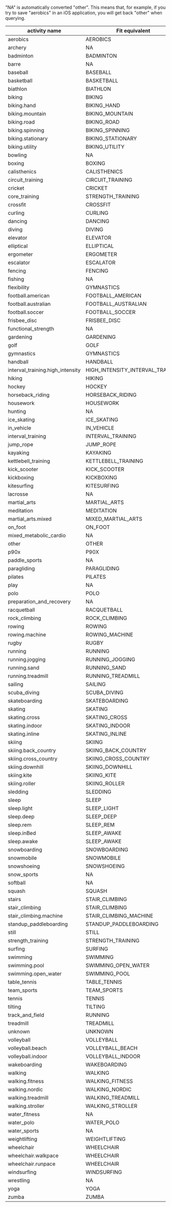 "NA" is automatically converted "other".
This means that, for example, if you try to save "aerobics" in an iOS application, you will get back "other" when querying.

| activity name | Fit equivalent | HealthKit equivalent |
|---------------|----------------|----------------------|
|	aerobics	|	AEROBICS	|	NA	|
|	archery	|	NA	|	HKWorkoutActivityTypeArchery	|
|	badminton	|	BADMINTON	|	HKWorkoutActivityTypeBadminton	|
|	barre	|	NA	|	HKWorkoutActivityTypeBarre	|
|	baseball	|	BASEBALL	|	HKWorkoutActivityTypeBaseball	|
|	basketball	|	BASKETBALL	|	HKWorkoutActivityTypeBasketball	|
|	biathlon	|	BIATHLON	|	NA	|
|	biking	|	BIKING	|	HKWorkoutActivityTypeCycling	|
|	biking.hand	|	BIKING_HAND	|	HKWorkoutActivityTypeCycling	|
|	biking.mountain	|	BIKING_MOUNTAIN	|	HKWorkoutActivityTypeCycling	|
|	biking.road	|	BIKING_ROAD	|	HKWorkoutActivityTypeCycling	|
|	biking.spinning	|	BIKING_SPINNING	|	HKWorkoutActivityTypeCycling	|
|	biking.stationary	|	BIKING_STATIONARY	|	HKWorkoutActivityTypeCycling	|
|	biking.utility	|	BIKING_UTILITY	|	HKWorkoutActivityTypeCycling	|
|	bowling	|	NA	|	HKWorkoutActivityTypeBowling	|
|	boxing	|	BOXING	|	HKWorkoutActivityTypeBoxing	|
|	calisthenics	|	CALISTHENICS	|	NA	|
|	circuit_training	|	CIRCUIT_TRAINING	|	NA	|
|	cricket	|	CRICKET	|	HKWorkoutActivityTypeCricket	|
|	core_training	|	STRENGTH_TRAINING	|	HKWorkoutActivityTypeCoreTraining	|
|	crossfit	|	CROSSFIT	|	HKWorkoutActivityTypeCrossTraining	|
|	curling	|	CURLING	|	HKWorkoutActivityTypeCurling	|
|	dancing	|	DANCING	|	HKWorkoutActivityTypeDance	|
|	diving	|	DIVING	|	HKWorkoutActivityTypeWaterSports	|
|	elevator	|	ELEVATOR	|	NA	|
|	elliptical	|	ELLIPTICAL	|	HKWorkoutActivityTypeElliptical	|
|	ergometer	|	ERGOMETER	|	NA	|
|	escalator	|	ESCALATOR	|	NA	|
|	fencing	|	FENCING	|	HKWorkoutActivityTypeFencing	|
|	fishing	|	NA	|	HKWorkoutActivityTypeFishing	|
| flexibility | GYMNASTICS | HKWorkoutActivityTypeFlexibility |
|	football.american	|	FOOTBALL_AMERICAN	|	KWorkoutActivityTypeAmericanFootball	|
|	football.australian	|	FOOTBALL_AUSTRALIAN	|	HKWorkoutActivityTypeAustralianFootball	|
|	football.soccer	|	FOOTBALL_SOCCER	|	HKWorkoutActivityTypeSoccer	|
|	frisbee_disc	|	FRISBEE_DISC	|	NA	|
|	functional_strength	|	NA	|	HKWorkoutActivityTypeFunctionalStrengthTraining	|
|	gardening	|	GARDENING	|	NA	|
|	golf	|	GOLF	|	HKWorkoutActivityTypeGolf	|
|	gymnastics	|	GYMNASTICS	|	HKWorkoutActivityTypeGymnastics	|
|	handball	|	HANDBALL	|	HKWorkoutActivityTypeHandball	|
|	interval_training.high_intensity	|	HIGH_INTENSITY_INTERVAL_TRAINING	|	HKWorkoutActivityTypeHighIntensityIntervalTraining	|
|	hiking	|	HIKING	|	HKWorkoutActivityTypeHiking	|
|	hockey	|	HOCKEY	|	HKWorkoutActivityTypeHockey	|
|	horseback_riding	|	HORSEBACK_RIDING	|	HKWorkoutActivityTypeEquestrianSports	|
|	housework	|	HOUSEWORK	|	NA	|
|	hunting	|	NA	|	HKWorkoutActivityTypeHunting	|
|	ice_skating	|	ICE_SKATING	|	HKWorkoutActivityTypeSkatingSports	|
|	in_vehicle	|	IN_VEHICLE	|	NA	|
|	interval_training	|	INTERVAL_TRAINING	|	HKWorkoutActivityTypeHighIntensityIntervalTraining	|
|	jump_rope	|	JUMP_ROPE	|	HKWorkoutActivityTypeJumpRope	|
|	kayaking	|	KAYAKING	|	HKWorkoutActivityTypePaddleSports	|
|	kettlebell_training	|	KETTLEBELL_TRAINING	|	NA	|
|	kick_scooter	|	KICK_SCOOTER	|	HKWorkoutActivityTypeCycling	|
|	kickboxing	|	KICKBOXING	|	HKWorkoutActivityTypeKickboxing	|
|	kitesurfing	|	KITESURFING	|	NA |
|	lacrosse	|	NA	|	HKWorkoutActivityTypeLacrosse	|
|	martial_arts	|	MARTIAL_ARTS	|	HKWorkoutActivityTypeMartialArts	|
|	meditation	|	MEDITATION	|	HKWorkoutActivityTypeMindAndBody	|
|	martial_arts.mixed	|	MIXED_MARTIAL_ARTS	|	HKWorkoutActivityTypeMartialArts	|
|	on_foot	|	ON_FOOT	|	NA	|
|	mixed_metabolic_cardio	|	NA	|	HKWorkoutActivityTypeMixedMetabolicCardioTraining	|
|	other	|	OTHER	|	HKWorkoutActivityTypeOther	|
|	p90x	|	P90X	|	NA	|
|	paddle_sports	|	NA	|	HKWorkoutActivityTypePaddleSports	|
|	paragliding	|	PARAGLIDING	|	NA	|
|	pilates	|	PILATES	|	HKWorkoutActivityTypePilates	|
|	play	|	NA	|	HKWorkoutActivityTypePlay	|
|	polo	|	POLO	|	NA	|
|	preparation_and_recovery	|	NA	|	HKWorkoutActivityTypePreparationAndRecovery	|
|	racquetball	|	RACQUETBALL	|	HKWorkoutActivityTypeRacquetball	|
|	rock_climbing	|	ROCK_CLIMBING	|	HKWorkoutActivityTypeClimbing	|
|	rowing	|	ROWING	|	HKWorkoutActivityTypeRowing	|
|	rowing.machine	|	ROWING_MACHINE	|	HKWorkoutActivityTypeRowing	|
|	rugby	|	RUGBY	|	HKWorkoutActivityTypeRugby	|
|	running	|	RUNNING	|	HKWorkoutActivityTypeRunning	|
|	running.jogging	|	RUNNING_JOGGING	|	HKWorkoutActivityTypeRunning	|
|	running.sand	|	RUNNING_SAND	|	HKWorkoutActivityTypeRunning	|
|	running.treadmill	|	RUNNING_TREADMILL	|	HKWorkoutActivityTypeRunning	|
|	sailing	|	SAILING	|	HKWorkoutActivityTypeSailing	|
|	scuba_diving	|	SCUBA_DIVING	|	HKWorkoutActivityTypeWaterSports	|
|	skateboarding	|	SKATEBOARDING	|	HKWorkoutActivityTypeSkatingSports	|
|	skating	|	SKATING	|	HKWorkoutActivityTypeSkatingSports	|
|	skating.cross	|	SKATING_CROSS	|	HKWorkoutActivityTypeSkatingSports	|
|	skating.indoor	|	SKATING_INDOOR	|	HKWorkoutActivityTypeSkatingSports	|
|	skating.inline	|	SKATING_INLINE	|	HKWorkoutActivityTypeSkatingSports	|
|	skiing	|	SKIING	|	HKWorkoutActivityTypeSnowSports	|
|	skiing.back_country	|	SKIING_BACK_COUNTRY	|	HKWorkoutActivityTypeSnowSports	|
|	skiing.cross_country	|	SKIING_CROSS_COUNTRY	|	HKWorkoutActivityTypeCrossCountrySkiing	|
|	skiing.downhill	|	SKIING_DOWNHILL	|	HKWorkoutActivityTypeDownhillSkiing	|
|	skiing.kite	|	SKIING_KITE	|	HKWorkoutActivityTypeSnowSports	|
|	skiing.roller	|	SKIING_ROLLER	|	HKWorkoutActivityTypeSnowSports	|
|	sledding	|	SLEDDING	|	HKWorkoutActivityTypeSnowSports	|
|	sleep	|	SLEEP	|	HKCategoryValueSleepAnalysisAsleep	|
|	sleep.light	|	SLEEP_LIGHT	|	HKCategoryValueSleepAnalysisAsleep	|
|	sleep.deep	|	SLEEP_DEEP	|	HKCategoryValueSleepAnalysisAsleep	|
|	sleep.rem	|	SLEEP_REM	|	HKCategoryValueSleepAnalysisAsleep	|
|	sleep.inBed	|	SLEEP_AWAKE	|	HKCategoryValueSleepAnalysisInBed	|
|	sleep.awake	|	SLEEP_AWAKE	|	HKCategoryValueSleepAnalysisAwake	|
|	snowboarding	|	SNOWBOARDING	|	HKWorkoutActivityTypeSnowboarding	|
|	snowmobile	|	SNOWMOBILE	|	HKWorkoutActivityTypeSnowSports	|
|	snowshoeing	|	SNOWSHOEING	|	HKWorkoutActivityTypeSnowSports	|
|	snow_sports	|	NA	|	HKWorkoutActivityTypeSnowSports	|
|	softball	|	NA	|	HKWorkoutActivityTypeSoftball	|
|	squash	|	SQUASH	|	HKWorkoutActivityTypeSquash	|
|	stairs	|	STAIR_CLIMBING	|	HKWorkoutActivityTypeStairs	|
|	stair_climbing	|	STAIR_CLIMBING	|	HKWorkoutActivityTypeStairClimbing	|
|	stair_climbing.machine	|	STAIR_CLIMBING_MACHINE	|	HKWorkoutActivityTypeStepTraining	|
|	standup_paddleboarding	|	STANDUP_PADDLEBOARDING	|	HKWorkoutActivityTypePaddleSports	|
|	still	|	STILL	|	NA	|
|	strength_training	|	STRENGTH_TRAINING	|	HKWorkoutActivityTypeTraditionalStrengthTraining	|
|	surfing	|	SURFING	|	HKWorkoutActivityTypeSurfingSports	|
|	swimming	|	SWIMMING	|	HKWorkoutActivityTypeSwimming	|
|	swimming.pool	|	SWIMMING_OPEN_WATER	|	HKWorkoutActivityTypeSwimming	|
|	swimming.open_water	|	SWIMMING_POOL	|	HKWorkoutActivityTypeSwimming	|
|	table_tennis	|	TABLE_TENNIS	|	HKWorkoutActivityTypeTableTennis	|
|	team_sports	|	TEAM_SPORTS	|	NA	|
|	tennis	|	TENNIS	|	HKWorkoutActivityTypeTennis	|
|	tilting	|	TILTING	|	NA	|
|	track_and_field	|	RUNNING	|	HKWorkoutActivityTypeTrackAndField	|
|	treadmill	|	TREADMILL	|	NA	|
|	unknown	|	UNKNOWN	|	NA	|
|	volleyball	|	VOLLEYBALL	|	HKWorkoutActivityTypeVolleyball	|
|	volleyball.beach	|	VOLLEYBALL_BEACH	|	HKWorkoutActivityTypeVolleyball	|
|	volleyball.indoor	|	VOLLEYBALL_INDOOR	|	HKWorkoutActivityTypeVolleyball	|
|	wakeboarding	|	WAKEBOARDING	|	HKWorkoutActivityTypeWaterSports	|
|	walking	|	WALKING	|	HKWorkoutActivityTypeWalking	|
|	walking.fitness	|	WALKING_FITNESS	|	HKWorkoutActivityTypeWalking	|
|	walking.nordic	|	WALKING_NORDIC	|	HKWorkoutActivityTypeWalking	|
|	walking.treadmill	|	WALKING_TREADMILL	|	HKWorkoutActivityTypeWalking	|
|	walking.stroller	|	WALKING_STROLLER	|	HKWorkoutActivityTypeWalking	|
|	water_fitness	|	NA	|	HKWorkoutActivityTypeWaterFitness	|
|	water_polo	|	WATER_POLO	|	HKWorkoutActivityTypeWaterPolo	|
|	water_sports	|	NA	|	HKWorkoutActivityTypeWaterSports	|
|	weightlifting	|	WEIGHTLIFTING	|	HKWorkoutActivityTypeTraditionalStrengthTraining	|
|	wheelchair	|	WHEELCHAIR	|	HKWorkoutActivityTypeWheelchairRunPace	|
|	wheelchair.walkpace	|	WHEELCHAIR	|	HKWorkoutActivityTypeWheelchairWalkPace	|
|	wheelchair.runpace	|	WHEELCHAIR	|	HKWorkoutActivityTypeWheelchairRunPace	|
|	windsurfing	|	WINDSURFING	|	HKWorkoutActivityTypeWaterSports	|
|	wrestling	|	NA	|	HKWorkoutActivityTypeWrestling	|
|	yoga	|	YOGA	|	HKWorkoutActivityTypeYoga	|
|	zumba	|	ZUMBA	|	NA	|
